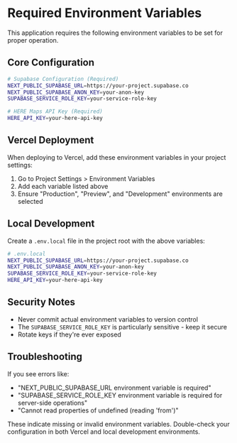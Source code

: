 # Required Environment Variables

This application requires the following environment variables to be set for proper operation.

## Core Configuration

```bash
# Supabase Configuration (Required)
NEXT_PUBLIC_SUPABASE_URL=https://your-project.supabase.co
NEXT_PUBLIC_SUPABASE_ANON_KEY=your-anon-key
SUPABASE_SERVICE_ROLE_KEY=your-service-role-key

# HERE Maps API Key (Required)
HERE_API_KEY=your-here-api-key
```

## Vercel Deployment

When deploying to Vercel, add these environment variables in your project settings:

1. Go to Project Settings > Environment Variables
2. Add each variable listed above
3. Ensure "Production", "Preview", and "Development" environments are selected

## Local Development

Create a `.env.local` file in the project root with the above variables:

```bash
# .env.local
NEXT_PUBLIC_SUPABASE_URL=https://your-project.supabase.co
NEXT_PUBLIC_SUPABASE_ANON_KEY=your-anon-key
SUPABASE_SERVICE_ROLE_KEY=your-service-role-key
HERE_API_KEY=your-here-api-key
```

## Security Notes

- Never commit actual environment variables to version control
- The `SUPABASE_SERVICE_ROLE_KEY` is particularly sensitive - keep it secure
- Rotate keys if they're ever exposed

## Troubleshooting

If you see errors like:

- "NEXT_PUBLIC_SUPABASE_URL environment variable is required"
- "SUPABASE_SERVICE_ROLE_KEY environment variable is required for server-side operations"
- "Cannot read properties of undefined (reading 'from')"

These indicate missing or invalid environment variables. Double-check your configuration in both Vercel and local development environments.